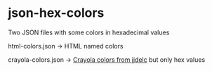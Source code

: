# json-hex-colors
Two JSON files with some colors in hexadecimal values

html-colors.json -> HTML named colors

crayola-colors.json -> <a href="https://gist.github.com/jjdelc/1868136" target="_blank">Crayola colors from jjdelc</a> but only hex values
